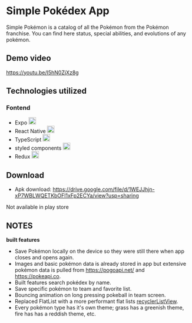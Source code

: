 # Simple Pokédex App

Simple Pokémon is a catalog of all the Pokémon from the Pokémon franchise. You can find here status, special abilities, and evolutions of any pokémon.

## Demo video

https://youtu.be/I5hN0ZjXz8g

## Technologies utilized

### Fontend

- Expo <img src="https://i.ibb.co/DpkVZxY/expo.png" width="20" title="hover text">
- React Native <img src="https://i.ibb.co/0pNL1RX/react-Native-Logo.png" width="20" title="hover text">
- TypeScript <img src="https://gist.githubusercontent.com/FormidablePencil/08767773b974a5e26f84ddb558cda01f/raw/441a3b040130c35e3892eb3c8c4fe273cf0347dd/typescript.svg" width="20" title="hover text">
- styled components <img src="https://i.ibb.co/1z3NJM3/styled-Components.png" width="20" title="hover text">
- Redux <img src="https://i.ibb.co/nDCsZTK/5848309bcef1014c0b5e4a9a.png" width="20" title="hover text">

## Download

- Apk download: https://drive.google.com/file/d/1WEJJhjn-xP7WBLWQETKbOFl1xFp2ECYa/view?usp=sharing

Not available in play store

## NOTES

**built features** 
- Save Pokémon locally on the device so they were still there when app closes and opens again.
- Images and basic pokémon data is already stored in app but extensive pokémon data is pulled from https://pogoapi.net/ and https://pokeapi.co.
- Built features search pokédex by name.
- Save specific pokémon to team and favorite list.
- Bouncing animation on long pressing pokeball in team screen.
- Replaced FlatList with a more performant flat lists [recyclerListView](https://github.com/Flipkart/recyclerlistview).
- Every pokémon type has it's own theme; grass has a greenish theme, fire has has a reddish theme, etc.
